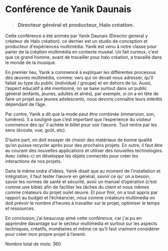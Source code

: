 # Conférence de Yanik Daunais 
> ### Directeur général et producteur, Halo création. 

Cette conférence a été animée par Yanik Daunais (Director general y créateur de Halo création). ce dernier est un studio de conception et producteur d'expériences multimédia. Yanik est venu à notre classe pour parler de la création multimédia en contexte muséal. Un fait curieux, c'est que ce grand homme, avant de travailler pour halo création, a travaillé dans le monde de la musique.  

En premier lieu, Yanik a commencé à expliquer les différentes processus des œuvres multimédia, comme: vers qui on devait nous adresser, qu’il fallait su type du public (individuel / groupe) et en dehors de lui. Aussi, l’aspect éducatif a été mentionné, on se base surtout dans un public général (enfants, jeunes, adultes et aînés), par exemple, si on a en tête de faire un projet aux jeunes adolescents, nous devons connaître leurs intérêts dépendant de l’âge. 


Par contre, Yanik a dit que la mode peut être combinée (immersion, son, lumières). Il a souligné que c’est important que l’expérience du visiteur commence dès qu' il achète le billet pour voir l’œuvre. Tout rentre par les sens (écoute, vue, goût, etc). 

D’autre part, on doit essayer de choisir des matériaux de bonne qualité qu’on puisse recycler après pour des prochains projets. En outre, il faut être au courant des nouvelles applications et utiliser des nouvelles technologies. Avec celles-ci on développe les objets connectés pour créer les interactions de nos projets.

Dans le même ordre d’idées, Yanik disait que au moment de l’installation et intégration, il faut tester l’œuvre en général, savoir ce qu' on a besoin, savoir les normes de santé et sécurité, avoir un manuel d’opération (c’est comme une bible) afin de faciliter les tâches du client et nous mêmes comme créateurs du projet ou/et œuvre. Et pour finir, on a tout appris par rapport au budget et l’échéancier, nous comme créateurs multimédia on doit prévoir le nombre d’heures à travailler sur le projet, optimiser le temps et ressources.

En conclusion, j’ai beaucoup aimé cette conférence, car j'ai pu en apprendre davantage sur le secteur multimédia et surtout sur les aspects techniques, créatifs, monétaires et même ce qu’il faut vraiment considérer pour créer mon propre projet à l’avenir. 

Nombre total de mots: 360

